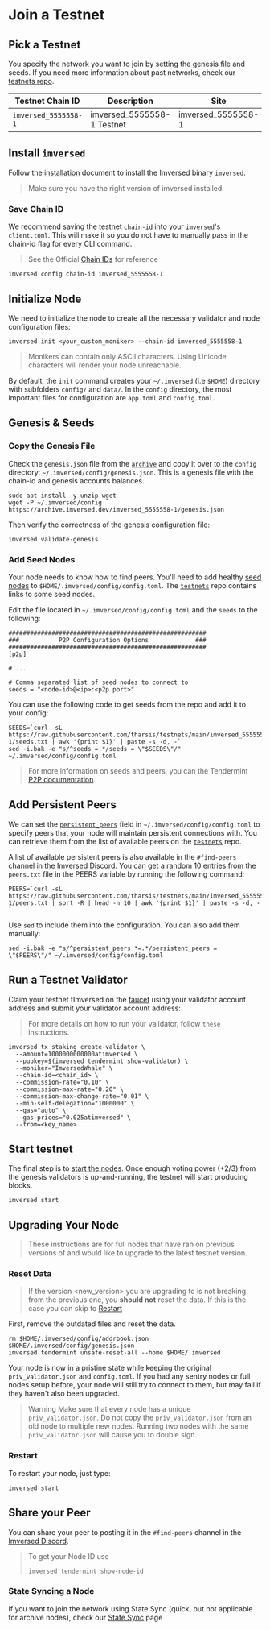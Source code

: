 # Join a Testnet

## Pick a Testnet
You specify the network you want to join by setting the genesis file and seeds. If you need more information about past networks, check our [testnets repo](https://github.com/imversed/testnets).

| Testnet Chain ID | Description | Site | Version | Status |
| --- | --- | --- | --- | --- |
| `imversed_5555558-1` | imversed_5555558-1 Testnet | imversed_5555558-1 | v3.11 | `Live` |


## Install `imversed`
Follow the [installation](https://docs.imversed.com/validators/quickstart/installation.html) document to install the Imversed binary `imversed`.

> Make sure you have the right version of imversed installed.

### Save Chain ID
We recommend saving the testnet `chain-id` into your `imversed`'s `client.toml`. This will make it so you do not have to manually pass in the chain-id flag for every CLI command.

> See the Official [Chain IDs](https://docs.imversed.com/users/technical_concepts/chain_id.html#official-chain-ids) for reference

```text
imversed config chain-id imversed_5555558-1
```

## Initialize Node

We need to initialize the node to create all the necessary validator and node configuration files:

```text
imversed init <your_custom_moniker> --chain-id imversed_5555558-1
```

> Monikers can contain only ASCII characters. Using Unicode characters will render your node unreachable.

By default, the `init` command creates your `~/.imversed` (i.e `$HOME`) directory with subfolders `config/` and `data/`. In the `config` directory, the most important files for configuration are `app.toml` and `config.toml`.

## Genesis & Seeds

### Copy the Genesis File

Check the `genesis.json` file from the [`archive`](https://archive.imversed.dev/imversed_5555558-1/genesis.json) and copy it over to the `config` directory: `~/.imversed/config/genesis.json`. This is a genesis file with the chain-id and genesis accounts balances.

```text
sudo apt install -y unzip wget
wget -P ~/.imversed/config https://archive.imversed.dev/imversed_5555558-1/genesis.json
```
Then verify the correctness of the genesis configuration file:

```text
imversed validate-genesis
```

### Add Seed Nodes

Your node needs to know how to find peers. You'll need to add healthy [seed nodes](https://docs.tendermint.com/v0.34/tendermint-core/using-tendermint.html#seed) to `$HOME/.imversed/config/config.toml`. The [`testnets`](https://github.com/imversed/testnets) repo contains links to some seed nodes.

Edit the file located in `~/.imversed/config/config.toml` and the `seeds` to the following:

```text
#######################################################
###           P2P Configuration Options             ###
#######################################################
[p2p]

# ...

# Comma separated list of seed nodes to connect to
seeds = "<node-id>@<ip>:<p2p port>"
```

You can use the following code to get seeds from the repo and add it to your config:

```text
SEEDS=`curl -sL https://raw.githubusercontent.com/tharsis/testnets/main/imversed_5555558-1/seeds.txt | awk '{print $1}' | paste -s -d, -`
sed -i.bak -e "s/^seeds =.*/seeds = \"$SEEDS\"/" ~/.imversed/config/config.toml
```

> For more information on seeds and peers, you can the Tendermint [P2P documentation](https://docs.tendermint.com/master/spec/p2p/peer.html).

## Add Persistent Peers
We can set the [`persistent_peers`](https://docs.tendermint.com/v0.34/tendermint-core/using-tendermint.html#persistent-peer) field in `~/.imversed/config/config.toml` to specify peers that your node will maintain persistent connections with. You can retrieve them from the list of available peers on the [`testnets`](https://github.com/imversed/testnets) repo.

A list of available persistent peers is also available in the `#find-peers` channel in the [Imversed Discord](https://discord.gg/imversed). You can get a random 10 entries from the `peers.txt` file in the PEERS variable by running the following command:

```text
PEERS=`curl -sL https://raw.githubusercontent.com/tharsis/testnets/main/imversed_5555558-1/peers.txt | sort -R | head -n 10 | awk '{print $1}' | paste -s -d, -`
```
Use `sed` to include them into the configuration. You can also add them manually:

```text
sed -i.bak -e "s/^persistent_peers *=.*/persistent_peers = \"$PEERS\"/" ~/.imversed/config/config.toml
```

## Run a Testnet Validator
Claim your testnet tImversed on the [faucet](https://docs.imversed.com/developers/testnet/faucet.html) using your validator account address and submit your validator account address:

> For more details on how to run your validator, follow `these` instructions.

```text
imversed tx staking create-validator \
  --amount=1000000000000atimversed \
  --pubkey=$(imversed tendermint show-validator) \
  --moniker="ImversedWhale" \
  --chain-id=<chain_id> \
  --commission-rate="0.10" \
  --commission-max-rate="0.20" \
  --commission-max-change-rate="0.01" \
  --min-self-delegation="1000000" \
  --gas="auto" \
  --gas-prices="0.025atimversed" \
  --from=<key_name>
```

## Start testnet
The final step is to [start the nodes](https://docs.imversed.com/validators/quickstart/run_node.html#start-node). Once enough voting power (+2/3) from the genesis validators is up-and-running, the testnet will start producing blocks.

```text
imversed start
```

## Upgrading Your Node

> These instructions are for full nodes that have ran on previous versions of and would like to upgrade to the latest testnet version.

### Reset Data

> If the version <new_version> you are upgrading to is not breaking from the previous one, you **should not** reset the data. If this is the case you can skip to [Restart](https://docs.imversed.com/validators/testnet.html#restart)

First, remove the outdated files and reset the data.

```text
rm $HOME/.imversed/config/addrbook.json $HOME/.imversed/config/genesis.json
imversed tendermint unsafe-reset-all --home $HOME/.imversed
```
Your node is now in a pristine state while keeping the original `priv_validator.json` and `config.toml`. If you had any sentry nodes or full nodes setup before, your node will still try to connect to them, but may fail if they haven't also been upgraded.

> Warning
> Make sure that every node has a unique `priv_validator.json`. Do not copy the `priv_validator.json` from an old node to multiple new nodes. Running two nodes with the same `priv_validator.json` will cause you to double sign.

### Restart
To restart your node, just type:

```text
imversed start
```
## Share your Peer

You can share your peer to posting it in the `#find-peers` channel in the [Imversed Discord](https://discord.gg/imversed).

> To get your Node ID use
> ```text
> imversed tendermint show-node-id
> ```

### State Syncing a Node
If you want to join the network using State Sync (quick, but not applicable for archive nodes), check our [State Sync](https://docs.imversed.com/validators/setup/statesync.html) page


